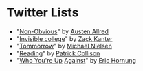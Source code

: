 # Twitter Lists

- "[Non-Obvious](https://twitter.com/Austen/lists/non-obvious/members)" by [Austen Allred](https://twitter.com/Austen)
- "[Invisible college](https://twitter.com/zackkanter/lists/invisible-college)" by [Zack Kanter](https://twitter.com/zackkanter)
- "[Tommorrow](https://twitter.com/michael_nielsen/lists/tomorrow)" by [Michael Nielsen](https://twitter.com/michael_nielsen/)
- "[Reading](https://twitter.com/patrickc/lists/reading)" by [Patrick Collison](https://twitter.com/patrickc)
- "[Who You're Up](https://mobile.twitter.com/ekhornung/lists/who-you-re-up-against) [Against](https://twitter.com/ekhornung/lists/who-you-re-up-against)" by [Eric Hornung](https://twitter.com/ekhornung)
